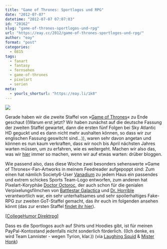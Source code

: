 ```yaml
---
title: "Game of Thrones: Sportlogos und RPG"
date: "2012-07-07"
datetime: "2012-07-07 07:07:03"
id: "20162"
slug: "game-of-thrones-sportlogos-und-rpg"
url: "https://eay.cc/2012/game-of-thrones-sportlogos-und-rpg/"
author: "eay"
format: "post"
categories:
  - 0815
tags:
  - fanart
  - fantasy
  - fernsehen
  - game-of-thrones
  - pixelart
  - serien
meta:
  - yourls_shorturl: "https://eay.li/1k8"
---
```


![](https://eay.cc/uploads/2012/gotsportslogos.jpg)

Gerade haben wir die zweite Staffel von »[Game of Thrones](http://en.wikipedia.org/wiki/Game_of_Thrones_(TV_series))« zu Ende geschaut ((Warum erst jetzt? Wir haben zunächst auf die deutsche Fassung der zweiten Staffel gewartet, dann die ersten fünf Folgen bei Sky Atlantic HD geguckt und es dann nicht mehr aushalten können, so dass wir zur englischen Fassung geswitcht sind...)), waren sehr davon angetan und können es nun kaum verkraften, dass wir noch bis April nächsten Jahres warten müssen, um zu erfahren, wie es weitergeht. Machen wir also das, was wir [hier](http://de.wikipedia.org/wiki/Blogosph%C3%A4re) immer so machen, wenn wir auf etwas warten: drüber bloggen.

Wie passend also, dass diese Woche zwei besonders sehenswerte »Game of Thrones«-Fan-Artworks in meinem Feedreader aufgepoppt sind: Zum einen hat nämlich Society6-User [Vanadium](http://society6.com/Vanadium) zu jedem Haus ein passendes und extrem schickes Sports Team-Logo entworfen, zum anderen hat Pixelart-Koryphäe [Doctor Octoroc](http://www.doctoroctoroc.com/), der auch schon für die genialen Verpixelungsfilmchen von [Battlestar Galactica](//eay.cc/2012/battlestar-galactica-the-rpg/) und [Dr. Horrible](//eay.cc/2010/dr-horrible-das-8-bit-musical-videospiel/) verantwortlich war, ein sehr unterhaltsames und sehr spoilerhaltiges Fake-RPG zur zweiten GoT-Staffel gemacht, das ihr euch im folgenden ansehen könnt (das zur ersten Staffel [findet ihr hier](http://www.youtube.com/watch?v=oCruJzlWefE)).

\[[CollegeHumor Direktrpg](http://www.collegehumor.com/video/6791810/game-of-thrones-season-2-rpg)\]

Dass es die Sportlogos auch auf Shirts und Hoodies gibt, ist für meinen PayPal-Kontostand jedenfalls nicht sonderlich förderlich. ((Ich denke, es wird Team Lannister - wegen Tyrion, klar.)) (via [Laughing Squid](http://laughingsquid.com/game-of-thrones-sports-logos-by-vanadium/) & [Mister Honk](http://www.misterhonk.de/blog/24185/game-of-thrones-season-2-complete-english-240p-16-bit-mode-7-doctor-octoroc/))
